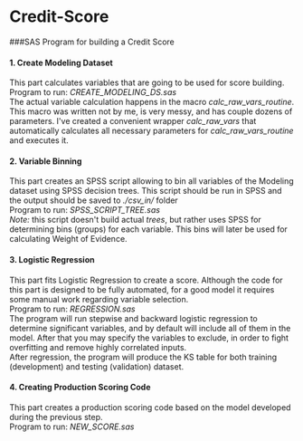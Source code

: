 # Credit-Score
###SAS Program for building a Credit Score
#### 1. Create Modeling Dataset
This part calculates variables that are going to be used for score building. <br>
Program to run: *CREATE_MODELING_DS.sas* <br>
The actual variable calculation happens in the macro *calc_raw_vars_routine*. This macro was written not by me, is very messy, and has couple dozens of parameters. I've created a convenient wrapper *calc_raw_vars* that automatically calculates all necessary parameters for *calc_raw_vars_routine* and executes it.

#### 2. Variable Binning
This part creates an SPSS script allowing to bin all variables of the Modeling dataset using SPSS decision trees. This script should be run in SPSS and the output should be saved to *./csv_in/* folder<br>
Program to run: *SPSS_SCRIPT_TREE.sas*<br>
*Note:* this script doesn't build actual *trees*, but rather uses SPSS for determining bins (groups) for each variable. This bins will later be used for calculating Weight of Evidence.

#### 3. Logistic Regression
This part fits Logistic Regression to create a score. Although the code for this part is designed to be fully automated, for a good model it requires some manual work regarding variable selection. <br>
Program to run: *REGRESSION.sas* <br>
The program will run stepwise and backward logistic regression to determine significant variables, and by default will include all of them in the model. After that you may specify the variables to exclude, in order to fight overfitting and remove highly correlated inputs.<br>
After regression, the program will produce the KS table for both training (development) and testing (validation) dataset.

#### 4. Creating Production Scoring Code
This part creates a production scoring code based on the model developed during the previous step.<br>
Program to run: *NEW_SCORE.sas*<br>
